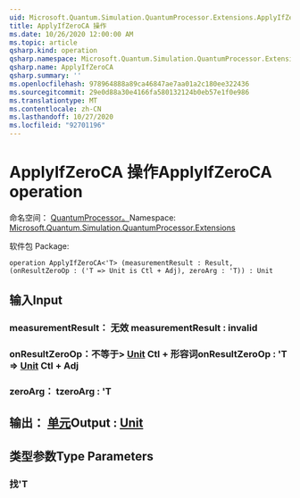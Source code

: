 ```yaml
---
uid: Microsoft.Quantum.Simulation.QuantumProcessor.Extensions.ApplyIfZeroCA
title: ApplyIfZeroCA 操作
ms.date: 10/26/2020 12:00:00 AM
ms.topic: article
qsharp.kind: operation
qsharp.namespace: Microsoft.Quantum.Simulation.QuantumProcessor.Extensions
qsharp.name: ApplyIfZeroCA
qsharp.summary: ''
ms.openlocfilehash: 978964888a89ca46847ae7aa01a2c180ee322436
ms.sourcegitcommit: 29e0d88a30e4166fa580132124b0eb57e1f0e986
ms.translationtype: MT
ms.contentlocale: zh-CN
ms.lasthandoff: 10/27/2020
ms.locfileid: "92701196"
---
```

# <a name="applyifzeroca-operation"></a><span data-ttu-id="8b4a4-102">ApplyIfZeroCA 操作</span><span class="sxs-lookup"><span data-stu-id="8b4a4-102">ApplyIfZeroCA operation</span></span>

<span data-ttu-id="8b4a4-103">命名空间： [QuantumProcessor。](xref:Microsoft.Quantum.Simulation.QuantumProcessor.Extensions)</span><span class="sxs-lookup"><span data-stu-id="8b4a4-103">Namespace: [Microsoft.Quantum.Simulation.QuantumProcessor.Extensions](xref:Microsoft.Quantum.Simulation.QuantumProcessor.Extensions)</span></span>

<span data-ttu-id="8b4a4-104">软件包 [](https://nuget.org/packages/)</span><span class="sxs-lookup"><span data-stu-id="8b4a4-104">Package: [](https://nuget.org/packages/)</span></span>




```qsharp
operation ApplyIfZeroCA<'T> (measurementResult : Result, (onResultZeroOp : ('T => Unit is Ctl + Adj), zeroArg : 'T)) : Unit
```


## <a name="input"></a><span data-ttu-id="8b4a4-105">输入</span><span class="sxs-lookup"><span data-stu-id="8b4a4-105">Input</span></span>

### <a name="measurementresult--__invalidresult__"></a><span data-ttu-id="8b4a4-106">measurementResult： __无效 <Result>__</span><span class="sxs-lookup"><span data-stu-id="8b4a4-106">measurementResult : __invalid<Result>__</span></span>




### <a name="onresultzeroop--t--unit-ctl--adj"></a><span data-ttu-id="8b4a4-107">onResultZeroOp：不等于> [Unit](xref:microsoft.quantum.lang-ref.unit) Ctl + 形容词</span><span class="sxs-lookup"><span data-stu-id="8b4a4-107">onResultZeroOp : 'T => [Unit](xref:microsoft.quantum.lang-ref.unit) Ctl + Adj</span></span>




### <a name="zeroarg--t"></a><span data-ttu-id="8b4a4-108">zeroArg： t</span><span class="sxs-lookup"><span data-stu-id="8b4a4-108">zeroArg : 'T</span></span>





## <a name="output--unit"></a><span data-ttu-id="8b4a4-109">输出： [单元](xref:microsoft.quantum.lang-ref.unit)</span><span class="sxs-lookup"><span data-stu-id="8b4a4-109">Output : [Unit](xref:microsoft.quantum.lang-ref.unit)</span></span>



## <a name="type-parameters"></a><span data-ttu-id="8b4a4-110">类型参数</span><span class="sxs-lookup"><span data-stu-id="8b4a4-110">Type Parameters</span></span>

### <a name="t"></a><span data-ttu-id="8b4a4-111">找</span><span class="sxs-lookup"><span data-stu-id="8b4a4-111">'T</span></span>

